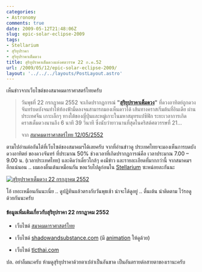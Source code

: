 ```yaml
---
categories:
- Astronomy
comments: true
date: 2009-05-12T21:48:06Z
slug: epic-solar-eclipse-2009
tags:
- Stellarium
- สุริยุปราคา
- สุริยุปราคาเต็มดวง
title: สุริยุปราคาเต็มดวงแห่งศตวรรษ 22 ก.ค.52
url: /2009/05/12/epic-solar-eclipse-2009/
layout: '../../../layouts/PostLayout.astro'
---
```


เห็นข่าวจากเว็บไซต์ของสมาคมดาราศาสตร์ไทยครับ



>
>
> วันพุธที่ 22 กรกฏาคม 2552 จะเกิดปรากฏการณ์ **"[สุริยุปราคาเต็มดวง](https://armno.in.th/content/%E0%B8%AA%E0%B8%B8%E0%B8%A3%E0%B8%B4%E0%B8%A2%E0%B8%B8%E0%B8%9B%E0%B8%A3%E0%B8%B2%E0%B8%84%E0%B8%B2)"** ที่ดวงอาทิตย์ถูกดวงจันทร์บดบังจนทำให้ท้องฟ้ามืดลงจนสามารถมองเห็นดาวได้ เส้นทางคราสเริ่มต้นที่อินเดีย ผ่านประเทศจีน เกาะเล็กๆ ทางใต้ของญี่ปุ่นและหมู่เกาะในมหาสมุทรแปซิฟิก ระยะเวลาการเกิดคราสเต็มดวงนานถึง 6 นาที 39 วินาที ซึ่งนับว่ายาวนานที่สุดในคริสต์ศตวรรษที่ 21…
>
>
>
> จาก [สมาคมดาราศาสตร์ไทย 12/05/2552](http://thaiastro.nectec.or.th/tse2009/)



ตามไปอ่านต่อกันได้ที่เว็บไซต์ของสมาคมฯได้เลยครับ จากที่อ่านข่าวดู ประเทศไทยจะมองเห็นการบดบังดวงอาทิตย์ ของดวงจันทร์ ที่ประมาณ 50% ช่วงเวลาที่เกิดปรากฏการณ์คือ เวลาประมาณ 7.00 – 9.00 น. (เวลาประเทศไทย) และคิดว่าเดี๋ยวใกล้ๆ คงมีข่าว และรายละเอียดที่มากกว่านี้ จากสมาคมฯอีกแน่นอน .. ผมเองตื่นเต้นเหมือนกัน ขอแว้บไปดูก่อนใน [Stellarium](https://armno.in.th/content/stellarium) ซะหน่อยละกันนะ



[![สุริยุปราคาเต็มดวง 22 กรกฏาคม 2552](https://armno.in.th/wp-content/uploads/2009/05/total-eclipse-07222009-thumb.jpg)](https://armno.in.th/wp-content/uploads/2009/05/total-eclipse-07222009.jpg)



โอ้ เยอะเหมือนกันนะเนี่ย .. ดูปฏิทินแล้วตรงกับวันพุธเช้า น่าจะได้ดูอยู่ .. ตื่นเต้น น่าติดตาม ไว้รอดูด้วยกันนะครับ



#### ข้อมูลเพิ่มเติมเกี่ยวกับสุริยุปราคา 22 กรกฏาคม 2552




  * เว็บไซต์ [สมาคมดาราศาสตร์ไทย](http://thaiastro.nectec.or.th/tse2009/)

  * เว็บไซต์ [shadowandsubstance.com](http://www.shadowandsubstance.com/) (มี [animation](http://www.shadowandsubstance.com/2009%200722%20SOLAR%20ECLIPSE/July%2022%202009%20Total%20Eclipse%20of%20the%20Sun.html) ให้ดูด้วย)

  * เว็บไซต์ [tlcthai.com](http://www.tlcthai.com/webboard/view_topic.php?table_id=1&cate_id=110&post_id=50423)


ปล. อย่าลืมนะครับ ห้ามดูสุริยุปราคาด้วยตาเปล่าเป็นอันขาด เป็นอันตรายต่อสายตาของเรานะครับ

